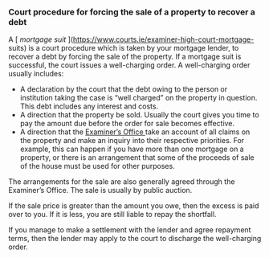 ###  **Court procedure for forcing the sale of a property to recover a debt**

A [ _mortgage suit_ ](https://www.courts.ie/examiner-high-court-mortgage-
suits) is a court procedure which is taken by your mortgage lender, to recover
a debt by forcing the sale of the property. If a mortgage suit is successful,
the court issues a well-charging order. A well-charging order usually
includes:

  * A declaration by the court that the debt owing to the person or institution taking the case is “well charged” on the property in question. This debt includes any interest and costs. 
  * A direction that the property be sold. Usually the court gives you time to pay the amount due before the order for sale becomes effective. 
  * A direction that the [ Examiner’s Office ](https://www.citizensinformation.ie/en/justice/court_offices/examiners_office.en.html) take an account of all claims on the property and make an inquiry into their respective priorities. For example, this can happen if you have more than one mortgage on a property, or there is an arrangement that some of the proceeds of sale of the house must be used for other purposes. 

The arrangements for the sale are also generally agreed through the Examiner’s
Office. The sale is usually by public auction.

If the sale price is greater than the amount you owe, then the excess is paid
over to you. If it is less, you are still liable to repay the shortfall.

If you manage to make a settlement with the lender and agree repayment terms,
then the lender may apply to the court to discharge the well-charging order.
